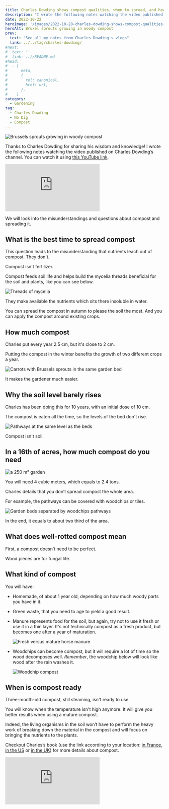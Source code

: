 ```yaml
---
title: Charles Dowding shows compost qualities, when to spread, and how much, by Charles Dowding
description: "I wrote the following notes watching the video published on Charles Dowding's channel"
date: 2022-10-22
heroImage: '/images/2022-10-28-charles-dowding-shows-compost-qualities--when-to-spread--and-how-much-charles-dowding-hero.jpg'
heroAlt: Bruxel sprouts growing in woody compost
prev:
  text: "See all my notes from Charles Dowding's vlogs"
  link: ../../tag/charles-dowding/
#next:
#  text: ''
#  link: ..//README.md
#head:
#  - [
#      meta,
#      {
#        rel: canonical,
#        href: url,
#      },
#    ]
category:
  - Gardening
tag:
  - Charles Dowding
  - No Dig
  - Compost
---
```


![Brussels sprouts growing in woody compost](./images/2022-10-28-charles-dowding-shows-compost-qualities--when-to-spread--and-how-much-charles-dowding-hero.jpg 'Credits: image taken from Charles Dowding’s vlog')

Thanks to Charles Dowding for sharing his wisdom and knowledge!
I wrote the following notes watching the video published on Charles Dowding’s channel.
You can watch it using [this YouTube link](https://www.youtube.com/watch?v=s71f18ila1c).

<!-- markdownlint-disable MD033 -->
<p class="newsletter-wrapper"><iframe class="newsletter-embed" src="https://thetooltip.substack.com/embed" frameborder="0" scrolling="no"></iframe></p>

We will look into the misunderstandings and questions about compost and spreading it.

## What is the best time to spread compost

This question leads to the misunderstanding that nutrients leach out of compost. They don't.

Compost isn't fertilizer.

Compost feeds soil life and helps build the mycelia threads beneficial for the soil and plants, like you can see below.

![Threads of mycelia](./images/thread-of-mycelia.jpg 'Credits: image taken from Charles Dowding’s vlog')

They make available the nutrients which sits there insoluble in water.

You can spread the compost in autumn to please the soil the most.
And you can apply the compost around existing crops.

## How much compost

Charles put every year 2.5 cm, but it's close to 2 cm.

Putting the compost in the winter benefits the growth of two different crops a year.

![Carrots with Brussels sprouts in the same garden bed](./images/succession-crops.jpg 'Credits: image taken from Charles Dowding’s vlog')

It makes the gardener much easier.

## Why the soil level barely rises

Charles has been doing this for 10 years, with an initial dose of 10 cm.

The compost is eaten all the time, so the levels of the bed don't rise.

![Pathways at the same level as the beds](./images/pathways-at-the-same-level-as-the-beds.jpg 'Credits: image taken from Charles Dowding’s vlog')

Compost isn't soil.

## In a 16th of acres, how much compost do you need

![a 250 m² garden](./images/250-m2-garden.jpg 'Credits: image taken from Charles Dowding’s vlog')

You will need 4 cubic meters, which equals to 2.4 tons.

Charles details that you don’t spread compost the whole area.

For example, the pathways can be covered with woodchips or tiles.

![Garden beds separated by woodchips pathways](./images/beds-seperated-by-pathways.jpg 'Credits: image taken from Charles Dowding’s vlog')

In the end, it equals to about two third of the area.

## What does well-rotted compost mean

First, a compost doesn’t need to be perfect.

Wood pieces are for fungal life.

## What kind of compost

You will have:

- Homemade, of about 1 year old, depending on how much woody parts you have in it.
- Green waste, that you need to age to yield a good result.
- Manure represents food for the soil, but again, try not to use it fresh or use it in a thin layer. It's not technically compost as a fresh product, but becomes one after a year of maturation.

  ![Fresh versus mature horse manure](./images/fresh-vs-mature-horse-manure.jpg 'Credits: image taken from Charles Dowding’s vlog')

- Woodchips can become compost, but it will require a lot of time so the wood decomposes well. _Remember_, the woodchip below will look like wood after the rain washes it.

  ![Woodchip compost](./images/woodchip-compost.jpg 'Credits: image taken from Charles Dowding’s vlog')

## When is compost ready

Three-month-old compost, still steaming, isn't ready to use.

You will know when the temperature isn't high anymore. It will give you better results when using a mature compost.

Indeed, the living organisms in the soil won’t have to perform the heavy work of breaking down the material in the compost and will focus on bringing the nutrients to the plants.

Checkout Charles’s book (use the link according to your location: [in France](https://amzn.to/3ELjByW), [in the US](https://amzn.to/3SROzJm) or [in the UK](https://amzn.to/3Nlrpd1)) for more details about compost.

<!-- markdownlint-disable MD033 -->
<p class="newsletter-wrapper"><iframe class="newsletter-embed" src="https://thetooltip.substack.com/embed" frameborder="0" scrolling="no"></iframe></p>
